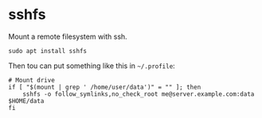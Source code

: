 # sshfs

Mount a remote filesystem with ssh.

```
sudo apt install sshfs
```

Then tou can put something like this in `~/.profile`:
```
# Mount drive
if [ "$(mount | grep ' /home/user/data')" = "" ]; then
    sshfs -o follow_symlinks,no_check_root me@server.example.com:data $HOME/data
fi
```